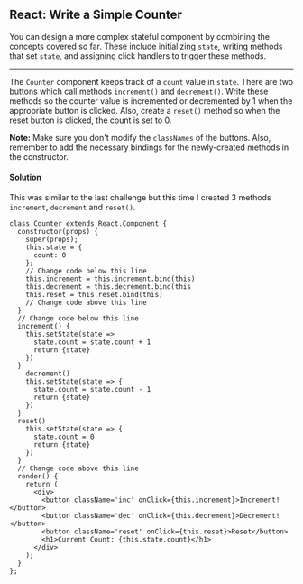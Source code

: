 ## React: Write a Simple Counter

You can design a more complex stateful component by combining the concepts covered so far. These include initializing `state`, writing methods that set `state`, and assigning click handlers to trigger these methods.

------

The `Counter` component keeps track of a `count` value in `state`. There are two buttons which call methods `increment()` and `decrement()`. Write these methods so the counter value is incremented or decremented by 1 when the appropriate button is clicked. Also, create a `reset()` method so when the reset button is clicked, the count is set to 0.

**Note:** Make sure you don't modify the `classNames` of the buttons. Also, remember to add the necessary bindings for the newly-created methods in the constructor.



#### Solution 

This was similar to the last challenge but this time I created 3 methods `increment`, `decrement` and `reset()`. 

`````react
class Counter extends React.Component {
  constructor(props) {
    super(props);
    this.state = {
      count: 0
    };
    // Change code below this line
    this.increment = this.increment.bind(this)
    this.decrement = this.decrement.bind(this
    this.reset = this.reset.bind(this)
    // Change code above this line
  }
  // Change code below this line
  increment() {
    this.setState(state => 
      state.count = state.count + 1
      return {state}
    })
  }
    decrement() 
    this.setState(state => {
      state.count = state.count - 1
      return {state}
    })
  }
  reset() 
    this.setState(state => {
      state.count = 0
      return {state}
    })
  }
  // Change code above this line
  render() {
    return (
      <div>
        <button className='inc' onClick={this.increment}>Increment!</button>
        <button className='dec' onClick={this.decrement}>Decrement!</button>
        <button className='reset' onClick={this.reset}>Reset</button>
        <h1>Current Count: {this.state.count}</h1>
      </div>
    );
  }
};
`````